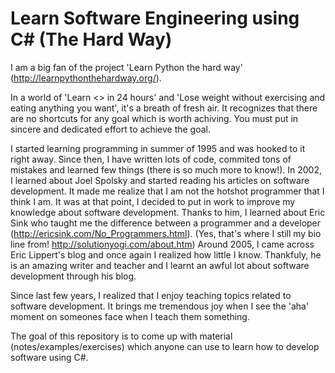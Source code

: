 Learn Software Engineering using C# (The Hard Way)
===================================

I am a big fan of the project 'Learn Python the hard way' (http://learnpythonthehardway.org/). 

In a world of 'Learn <<language>> in 24 hours' and 'Lose weight without exercising and eating anything you want', it's a breath of fresh air. It recognizes that there are no shortcuts for any goal which is worth achiving. You must put in sincere and dedicated effort to achieve the goal.

I started learning programming in summer of 1995 and was hooked to it right away. Since then, I have written lots of code, commited tons of mistakes and learned few things (there is so much more to know!). In 2002, I learned about Joel Spolsky and started reading his articles on software development. It made me realize that I am not the hotshot programmer that I think I am. It was at that point, I decided to put in work to improve my knowledge about software development. Thanks to him, I learned about Eric Sink who taught me the difference between a programmer and a developer (http://ericsink.com/No_Programmers.html). (Yes, that's where I still my bio line from! http://solutionyogi.com/about.htm) Around 2005, I came across Eric Lippert's blog and once again I realized how little I know. Thankfuly, he is an amazing writer and teacher and I learnt an awful lot about software development through his blog. 

Since last few years, I realized that I enjoy teaching topics related to software development. It brings me tremendous joy when I see the 'aha' moment on someones face when I teach them something. 

The goal of this repository is to come up with material (notes/examples/exercises) which anyone can use to learn how to develop software using C#. 
